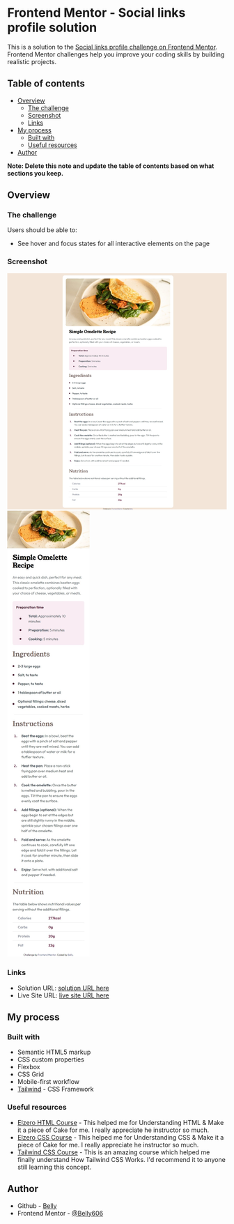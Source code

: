 # Frontend Mentor - Social links profile solution

This is a solution to the [Social links profile challenge on Frontend Mentor](https://www.frontendmentor.io/challenges/social-links-profile-UG32l9m6dQ). Frontend Mentor challenges help you improve your coding skills by building realistic projects.

## Table of contents

- [Overview](#overview)
  - [The challenge](#the-challenge)
  - [Screenshot](#screenshot)
  - [Links](#links)
- [My process](#my-process)
  - [Built with](#built-with)
  - [Useful resources](#useful-resources)
- [Author](#author)

**Note: Delete this note and update the table of contents based on what sections you keep.**

## Overview

### The challenge

Users should be able to:

- See hover and focus states for all interactive elements on the page

### Screenshot

![Desktop Design](./assets/images/desktop-screenshot.jpeg)
![Mobile Design](./assets/images/mobile-screenshot.jpeg)

### Links

- Solution URL: [solution URL here](https://github.com/Belly606/social-links-profile)
- Live Site URL: [live site URL here](https://belly606.github.io/social-links-profile/)

## My process

### Built with

- Semantic HTML5 markup
- CSS custom properties
- Flexbox
- CSS Grid
- Mobile-first workflow
- [Tailwind](https://tailwindcss.com/) - CSS Framework

### Useful resources

- [Elzero HTML Course](https://elzero.org/study/html-2021-study-plan/) - This helped me for Understanding HTML & Make it a piece of Cake for me. I really appreciate he instructor so much.
- [Elzero CSS Course](https://elzero.org/study/css-2021-study-plan/) - This helped me for Understanding CSS & Make it a piece of Cake for me. I really appreciate he instructor so much.
- [Tailwind CSS Course](https://www.youtube.com/playlist?list=PLnD96kXp-_pMR9cBUmvsz_kIIt9bv2UIP) - This is an amazing course which helped me finally understand How Tailwind CSS Works. I'd recommend it to anyone still learning this concept.

## Author

- Github - [Belly](https://github.com/Belly606)
- Frontend Mentor - [@Belly606](https://www.frontendmentor.io/profile/Belly606)